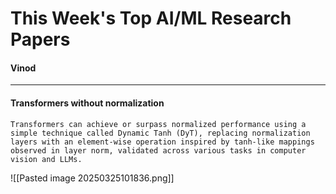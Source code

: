 
# This Week's Top AI/ML Research Papers

#### Vinod

---

#### Transformers without normalization

`Transformers can achieve or surpass normalized performance using a simple technique called Dynamic Tanh (DyT), replacing normalization layers with an element-wise operation inspired by tanh-like mappings observed in layer norm, validated across various tasks in computer vision and LLMs.`

![[Pasted image 20250325101836.png]]